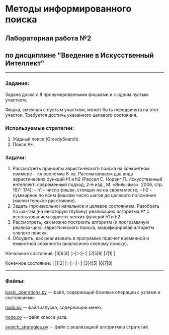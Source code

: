 # Методы информированного поиска

## Лабораторная работа №2 

## по дисциплине "Введение в Искусственный Интеллект"

***

### Задание: 

Задана доска с 8 пронумерованными фишками и с одним пустым участком.

Фишка, смежная с пустым участком, может быть передвинута на этот участок. Требуется достичь указанного целевого состояния.

### Используемые стратегии:

1. Жадный поиск (GreedySearch).
2. Поиск A*.

### Задачи:
1.	Рассмотреть принципы эвристического поиска на конкретном примере – головоломка 8-ка.  Рассматриваем два вида эвристических функций h1 и h2 (Рассел С, Норвиг П. Искусственный интеллект: современный подход, 2-е изд., М. «Виль-ямс», 2006, стр. 167- 174):
– h1 – число фишек, стоящих не на своем месте; 
– h2 – суммарное по всем фишкам число шагов до целевого положения (манхэттенское расстояние). 
2. Задать (произвольно) начальное и целевое состоянием. Разобрать по ша-гам (на некоторую глубину) реализацию алгоритма А* с использованием эвристи-ческих функций h1 и h2.
3. Рассмотреть, как можно построить алгоритм (и программную реализа-цию) эвристического поиска, модифицировав алгоритм слепого поиска. 
4. Обсудить, как реализовать в программе подсчет временной и емкостной сложности (аналогично слепому поиску).  

Начальное состояние:
|3|6|4|
|:-|:-:|-:|
|2|5|8|
|7|1| |

Конечное состояние:
| |1|2|
|:-|:-:|-:|
|3|4|5|
|6|7|8|

***

### Файлы:

[basic_operations.py](https://github.com/RinChn/blindSearch/blob/master/basic_operations.py) -- файл, содержащий базовые операции с узлами и состояниями.

[main.py](https://github.com/RinChn/blindSearch/blob/master/main.py) -- файл запуска, содержащий меню.

[node.py](https://github.com/RinChn/blindSearch/blob/master/node.py) -- файл класса узла.

[search_strategies.py](https://github.com/RinChn/blindSearch/blob/master/search_strategies.py) -- файл с реализацией алгоритмов стратегий.
